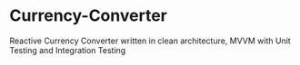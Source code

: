 # Currency-Converter
Reactive Currency Converter written in clean architecture, MVVM with Unit Testing and Integration Testing
